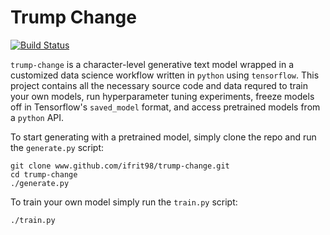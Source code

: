 # Trump Change
[![Build Status](https://travis-ci.org/joemccann/dillinger.svg?branch=master)](https://travis-ci.org/joemccann/dillinger)

`trump-change` is a character-level generative text model wrapped in a customized data science workflow written in `python` using `tensorflow`.  This project contains all the necessary source code and data requred to train your own models, run hyperparameter tuning experiments, freeze models off in Tensorflow's `saved_model` format, and access pretrained models from a `python` API.

 To start generating with a pretrained model, simply clone the repo and run the `generate.py` script:
 ```{bash}
 git clone www.github.com/ifrit98/trump-change.git
 cd trump-change
 ./generate.py
```

To train your own model simply run the `train.py` script:
```{bash}
./train.py
```
